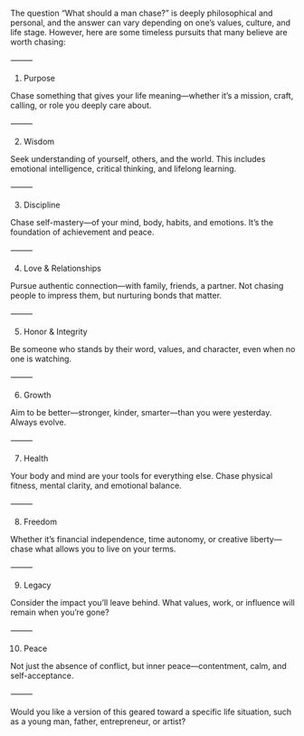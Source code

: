 The question “What should a man chase?” is deeply philosophical and personal, and the answer can vary depending on one’s values, culture, and life stage. However, here are some timeless pursuits that many believe are worth chasing:

⸻

1. Purpose

Chase something that gives your life meaning—whether it’s a mission, craft, calling, or role you deeply care about.

⸻

2. Wisdom

Seek understanding of yourself, others, and the world. This includes emotional intelligence, critical thinking, and lifelong learning.

⸻

3. Discipline

Chase self-mastery—of your mind, body, habits, and emotions. It’s the foundation of achievement and peace.

⸻

4. Love & Relationships

Pursue authentic connection—with family, friends, a partner. Not chasing people to impress them, but nurturing bonds that matter.

⸻

5. Honor & Integrity

Be someone who stands by their word, values, and character, even when no one is watching.

⸻

6. Growth

Aim to be better—stronger, kinder, smarter—than you were yesterday. Always evolve.

⸻

7. Health

Your body and mind are your tools for everything else. Chase physical fitness, mental clarity, and emotional balance.

⸻

8. Freedom

Whether it’s financial independence, time autonomy, or creative liberty—chase what allows you to live on your terms.

⸻

9. Legacy

Consider the impact you’ll leave behind. What values, work, or influence will remain when you’re gone?

⸻

10. Peace

Not just the absence of conflict, but inner peace—contentment, calm, and self-acceptance.

⸻

Would you like a version of this geared toward a specific life situation, such as a young man, father, entrepreneur, or artist?
